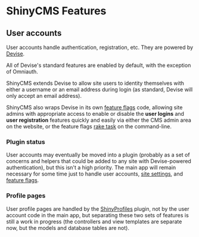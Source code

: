 # ShinyCMS Features

## User accounts

User accounts handle authentication, registration, etc. They are powered by [Devise](https://github.com/heartcombo/devise).

All of Devise's standard features are enabled by default, with the exception of Omniauth.

ShinyCMS extends Devise to allow site users to identity themselves with either a username or an email address during login (as standard, Devise will only accept an email address).

ShinyCMS also wraps Devise in its own [feature flags](FeatureFlags.md) code, allowing site admins with appropriate access to enable or disable the **user logins** and **user registration** features quickly and easily via either the CMS admin area on the website, or the feature flags [rake task](FeatureFlags.md#rake-task) on the command-line.


### Plugin status

User accounts may eventually be moved into a plugin (probably as a set of concerns and helpers that could be added to any site with Devise-powered authentication), but this isn't a high priority. The main app will remain necessary for some time just to handle user accounts, [site settings](SiteSettings.md), and [feature flags](FeatureFlags.md).


### Profile pages

User profile pages are handled by the [ShinyProfiles](../Plugins/ShinyProfiles.md) plugin, not by the user account code in the main app, but separating these two sets of features is still a work in progress (the controllers and view templates are separate now, but the models and database tables are not).
